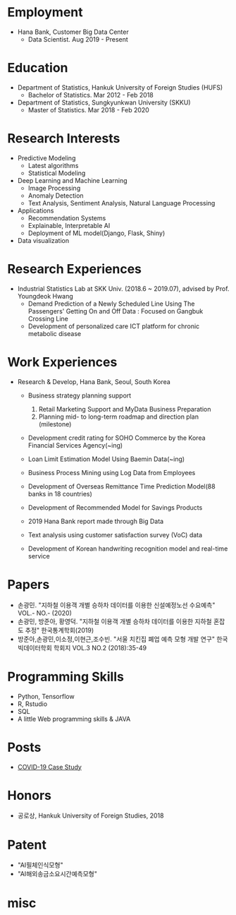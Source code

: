 # Employment
- Hana Bank, Customer Big Data Center
	* Data Scientist. Aug 2019 - Present

# Education
- Department of Statistics, Hankuk University of Foreign Studies (HUFS)
	* Bachelor of Statistics. Mar 2012 - Feb 2018
- Department of Statistics, Sungkyunkwan University (SKKU)
	* Master of Statistics. Mar 2018 - Feb 2020

# Research Interests
- Predictive Modeling
	- Latest algorithms
	- Statistical Modeling
- Deep Learning and Machine Learning
	- Image Processing
	- Anomaly Detection
	- Text Analysis, Sentiment Analysis, Natural Language Processing
- Applications
	- Recommendation Systems
	- Explainable, Interpretable AI
	- Deployment of ML model(Django, Flask, Shiny)
- Data visualization


# Research Experiences
+ Industrial Statistics Lab at SKK Univ. (2018.6 ~ 2019.07), advised by Prof. Youngdeok Hwang
	- Demand Prediction of a Newly Scheduled Line Using The Passengers' Getting On and Off Data : Focused on Gangbuk Crossing Line
	- Development of personalized care ICT platform for chronic metabolic disease

# Work Experiences
- Research & Develop, Hana Bank, Seoul, South Korea

	- Business strategy planning support
		1. Retail Marketing Support and MyData Business Preparation 
		2. Planning mid- to long-term roadmap and direction plan (milestone)


	- Development credit rating for SOHO Commerce by the Korea Financial Services Agency(~ing) 

	- Loan Limit Estimation Model Using Baemin Data(~ing)

	- Business Process Mining using Log Data from Employees

	- Development of Overseas Remittance Time Prediction Model(88 banks in 18 countries)

	- Development of Recommended Model for Savings Products

	- 2019 Hana Bank report made through Big Data 

	- Text analysis using customer satisfaction survey (VoC) data

	- Development of Korean handwriting recognition model and real-time service

# Papers
- 손광민.  "지하철 이용객 개별 승하차 데이터를 이용한 신설예정노선 수요예측" VOL.- NO.- (2020)
- 손광민, 방준아, 황영덕. "지하철 이용객 개별 승하차 데이터를 이용한 지하철 혼잡도 추정" 한국통계학회(2019)
- 방준아,손광민,이소정,이현근,조수빈.  "서울 치킨집 폐업 예측 모형 개발 연구" 한국빅데이터학회 학회지 VOL.3 NO.2 (2018):35-49

# Programming Skills
- Python, Tensorflow
- R, Rstudio
- SQL
- A little Web programming skills & JAVA

# Posts
- [COVID-19 Case Study](https://github.com/king4k1/COVID-19)

# Honors
- 공로상, Hankuk University of Foreign Studies, 2018
 
# Patent
- "AI필체인식모형"
- "AI해외송금소요시간예측모형"

# misc

